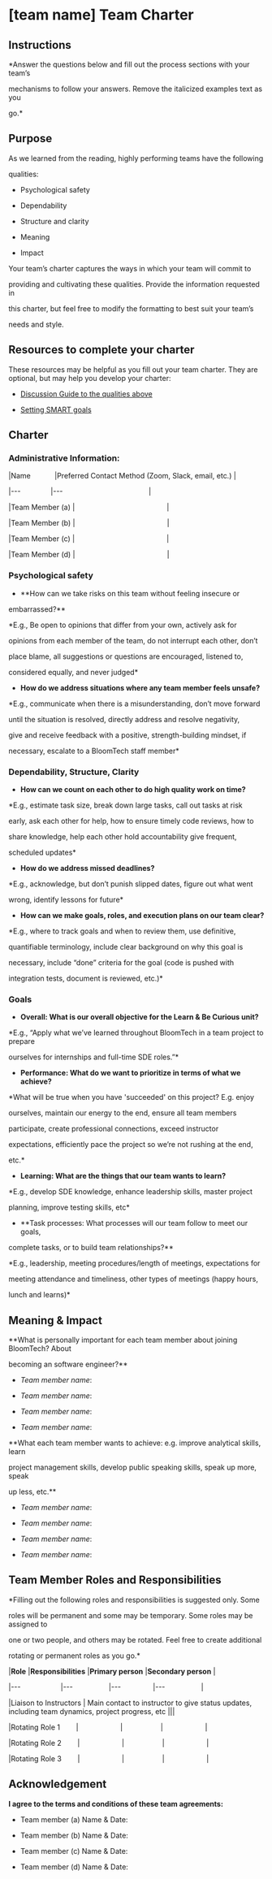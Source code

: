 # [team name] Team Charter

  

## Instructions

  

*Answer the questions below and fill out the process sections with your team’s

mechanisms to follow your answers. Remove the italicized examples text as you

go.*

  

## Purpose

  

As we learned from the reading, highly performing teams have the following

qualities:

  

* Psychological safety

* Dependability

* Structure and clarity

* Meaning

* Impact

  

Your team’s charter captures the ways in which your team will commit to

providing and cultivating these qualities. Provide the information requested in

this charter, but feel free to modify the formatting to best suit your team’s

needs and style.

  

## Resources to complete your charter

  

These resources may be helpful as you fill out your team charter. They are optional, but may help you develop your charter:

  

* [Discussion Guide to the qualities above](https://docs.google.com/document/d/1lgiz6mwZeyWEaJxN_NMI-tI5Qijv2BHh27DPLeSLE40)

* [Setting SMART goals](https://www.mindtools.com/pages/article/smart-goals.htm)

  

## Charter

  

### Administrative Information:

  

|Name            |Preferred Contact Method (Zoom, Slack, email, etc.) |

|---               |---                                           |

|Team Member (a) |                                              |

|Team Member (b) |                                              |

|Team Member (c) |                                              |

|Team Member (d) |                                              |

  

### Psychological safety

  

* **How can we take risks on this team without feeling insecure or

 embarrassed?**

 *E.g., Be open to opinions that differ from your own, actively ask for

 opinions from each member of the team, do not interrupt each other, don’t

 place blame, all suggestions or questions are encouraged, listened to,

 considered equally, and never judged*

  

* **How do we address situations where any team member feels unsafe?**

 *E.g., communicate when there is a misunderstanding, don’t move forward

 until the situation is resolved, directly address and resolve negativity,

 give and receive feedback with a positive, strength-building mindset, if

 necessary, escalate to a BloomTech staff member* 

  

### Dependability, Structure, Clarity

  

* **How can we count on each other to do high quality work on time?**

 *E.g., estimate task size, break down large tasks, call out tasks at risk

 early, ask each other for help, how to ensure timely code reviews, how to

 share knowledge, help each other hold accountability give frequent,

 scheduled updates* 

  

* **How do we address missed deadlines?**

 *E.g., acknowledge, but don’t punish slipped dates, figure out what went

 wrong, identify lessons for future*

  

* **How can we make goals, roles, and execution plans on our team clear?**

 *E.g., where to track goals and when to review them, use definitive,

 quantifiable terminology, include clear background on why this goal is

 necessary, include “done” criteria for the goal (code is pushed with

 integration tests, document is reviewed, etc.)*

  
  

### Goals

  

* **Overall: What is our overall objective for the Learn & Be Curious unit?**

 *E.g., “Apply what we’ve learned throughout BloomTech in a team project to prepare

 ourselves for internships and full-time SDE roles.”*

  
  

* **Performance: What do we want to prioritize in terms of what we achieve?**

 *What will be true when you have 'succeeded' on this project? E.g. enjoy

 ourselves, maintain our energy to the end, ensure all team members

 participate, create professional connections, exceed instructor

 expectations, efficiently pace the project so we’re not rushing at the end,

 etc.*

  
  

* **Learning: What are the things that our team wants to learn?**

 *E.g., develop SDE knowledge, enhance leadership skills, master project

 planning, improve testing skills, etc*

  
  

* **Task processes: What processes will our team follow to meet our goals,

 complete tasks, or to build team relationships?**

 *E.g., leadership, meeting procedures/length of meetings, expectations for

 meeting attendance and timeliness, other types of meetings (happy hours,

 lunch and learns)*

  
  

## Meaning & Impact

  

**What is personally important for each team member about joining BloomTech? About

becoming an software engineer?**

  

* *Team member name*:

* *Team member name*:

* *Team member name*:

* *Team member name*:

  

**What each team member wants to achieve: e.g. improve analytical skills, learn

project management skills, develop public speaking skills, speak up more, speak

up less, etc.**

  

* *Team member name*:

* *Team member name*:

* *Team member name*:

* *Team member name*:

  

## Team Member Roles and Responsibilities

  

*Filling out the following roles and responsibilities is suggested only. Some

roles will be permanent and some may be temporary. Some roles may be assigned to

one or two people, and others may be rotated. Feel free to create additional

rotating or permanent roles as you go.*

  

|**Role** |**Responsibilities** |**Primary person** |**Secondary person** |

|---                    |---                  |---                |---                  |

|Liaison to Instructors | Main contact to instructor to give status updates, including team dynamics, project progress, etc |||

|Rotating Role 1        |                     |                   |                     |

|Rotating Role 2        |                     |                   |                     |

|Rotating Role 3        |                     |                   |                     |

  

## Acknowledgement

  

**I agree to the terms and conditions of these team agreements:**

  

* Team member (a) Name & Date:

* Team member (b) Name & Date:

* Team member (c) Name & Date:

* Team member (d) Name & Date: